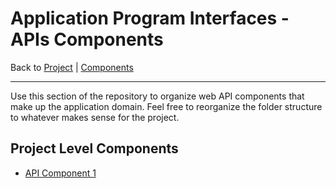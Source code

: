 # Application Program Interfaces - APIs Components

Back to [Project](../../README.md) | [Components](../README.md)

---

Use this section of the repository to organize web API components that make up the application domain. Feel free to reorganize the folder structure to whatever makes sense for the project.

## Project Level Components

- [API Component 1](some-api.md)
